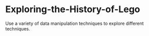 # Exploring-the-History-of-Lego
Use a variety of data manipulation techniques to explore different techniques. 
